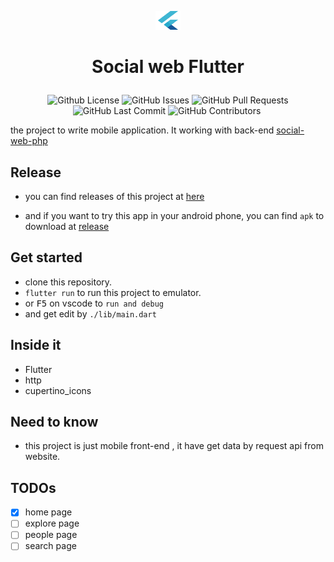 <p align="center">
    <img width="40" height="30" alt="flutter" src="https://github.com/Arikato111/Arikato111/raw/main/icons/flutter-original.svg" />
</p>

# <p align="center">Social web Flutter</p>

<p align="center">
    <img alt="Github License" src="https://img.shields.io/github/license/Arikato111/social-web-flutter" />
    <img alt="GitHub Issues" src="https://img.shields.io/github/issues/Arikato111/social-web-flutter" />
    <img alt="GitHub Pull Requests" src="https://img.shields.io/github/issues-pr/Arikato111/social-web-flutter" />
    <img alt="GitHub Last Commit" src="https://img.shields.io/github/last-commit/Arikato111/social-web-flutter" />
    <img alt="GitHub Contributors" src="https://img.shields.io/github/contributors/Arikato111/social-web-flutter" />
    <img alt="" src="https://img.shields.io/github/repo-size/Arikato111/social-web-flutter" />
</p>

the project to write mobile application. It working with back-end [social-web-php](https://github.com/Arikato111/social-web-php)

## Release

- you can find releases of this project at [here](https://github.com/Arikato111/social-web-flutter/releases)

- and if you want to try this app in your android phone, you can find `apk` to download at [release](https://github.com/Arikato111/social-web-flutter/releases)

## Get started

- clone this repository.
- `flutter run` to run this project to emulator.
- or <kbd>F5</kbd> on vscode to `run and debug`
- and get edit by `./lib/main.dart`

## Inside it

- Flutter
- http
- cupertino_icons

## Need to know

- this project is just mobile front-end , it have get data by request api from website.

## TODOs

- [x] home page
- [ ] explore page
- [ ] people page
- [ ] search page